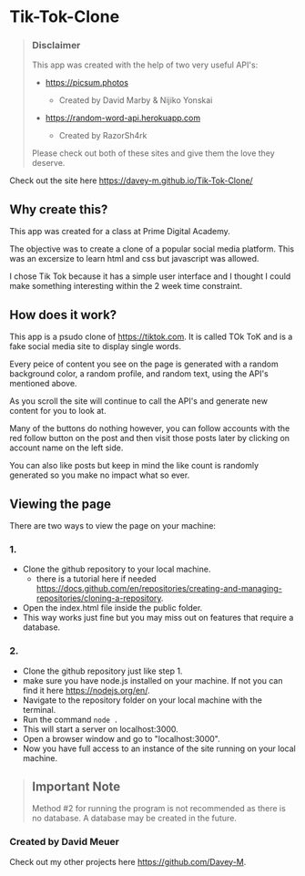 # Tik-Tok-Clone

> ### Disclaimer
>
> This app was created with the help of two very useful API's:
>
> -   https://picsum.photos
>
>     -   Created by David Marby & Nijiko Yonskai
>
> -   https://random-word-api.herokuapp.com
>
>     -   Created by RazorSh4rk
>
> Please check out both of these sites and give them the love they deserve.

Check out the site here https://davey-m.github.io/Tik-Tok-Clone/

## Why create this?

This app was created for a class at Prime Digital Academy.

The objective was to create a clone of a popular social media platform. This was an excersize to learn html and css but javascript was allowed.

I chose Tik Tok because it has a simple user interface and I thought I could make something interesting within the 2 week time constraint.

## How does it work?

This app is a psudo clone of https://tiktok.com. It is called TOk ToK and is a fake social media site to display single words.

Every peice of content you see on the page is generated with a random background color, a random profile, and random text, using the API's mentioned above.

As you scroll the site will continue to call the API's and generate new content for you to look at.

Many of the buttons do nothing however, you can follow accounts with the red follow button on the post and then visit those posts later by clicking on account name on the left side.

You can also like posts but keep in mind the like count is randomly generated so you make no impact what so ever.

## Viewing the page

There are two ways to view the page on your machine:

### 1.

-   Clone the github repository to your local machine.
    -   there is a tutorial here if needed https://docs.github.com/en/repositories/creating-and-managing-repositories/cloning-a-repository.
-   Open the index.html file inside the public folder.
-   This way works just fine but you may miss out on features that require a database.

### 2.

-   Clone the github repository just like step 1.
-   make sure you have node.js installed on your machine. If not you can find it here https://nodejs.org/en/.
-   Navigate to the repository folder on your local machine with the terminal.
-   Run the command ```node .```
-   This will start a server on localhost:3000.
-   Open a browser window and go to "localhost:3000".
-   Now you have full access to an instance of the site running on your local machine.

> ## Important Note
>
> Method #2 for running the program is not recommended as there is no database.
> A database may be created in the future.



### Created by David Meuer

Check out my other projects here https://github.com/Davey-M.
